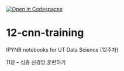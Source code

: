 [![Open in Codespaces](https://classroom.github.com/assets/launch-codespace-2972f46106e565e64193e422d61a12cf1da4916b45550586e14ef0a7c637dd04.svg)](https://classroom.github.com/open-in-codespaces?assignment_repo_id=17253368)
# 12-cnn-training

IPYNB notebooks for UT Data Science (12주차)

11장 – 심층 신경망 훈련하기
